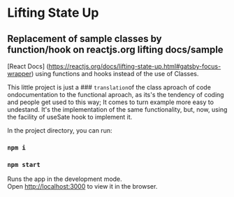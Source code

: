 # Lifting State Up
## Replacement of sample classes by function/hook on reactjs.org lifting docs/sample 

[React Docs] (https://reactjs.org/docs/lifting-state-up.html#gatsby-focus-wrapper) using functions and hooks instead of the use of Classes.

This little project is just a ### `translation`of the class aproach of code ondocumentation to the functional aproach, as its's the tendency of coding and people get used to this way; 
It comes to turn example more easy to undestand.  It's the implementation of the same functionality, but, now, using the facility of useSate hook to implement it.

In the project directory, you can run:

### `npm i`
### `npm start`

Runs the app in the development mode.\
Open [http://localhost:3000](http://localhost:3000) to view it in the browser.

